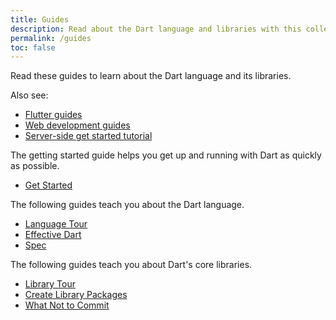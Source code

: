 ```yaml
---
title: Guides
description: Read about the Dart language and libraries with this collection of guides.
permalink: /guides
toc: false
---
```


Read these guides to learn about the Dart language and its libraries.

Also see:

* [Flutter guides]({{site.flutter}})
* [Web development guides]({{site.webdev}}/guides)
* [Server-side get started tutorial](/tutorials/dart-vm/get-started)

The getting started guide helps you get up and running with Dart as quickly as possible.

* [Get Started](/guides/get-started)

The following guides teach you about the Dart language.

* [Language Tour](/guides/language/language-tour)
* [Effective Dart](/guides/language/effective-dart)
* [Spec](/guides/language/spec)

The following guides teach you about Dart's core libraries.

* [Library Tour](/guides/libraries/library-tour)
* [Create Library Packages](/guides/libraries/create-library-packages)
* [What Not to Commit](/guides/libraries/private-files)
